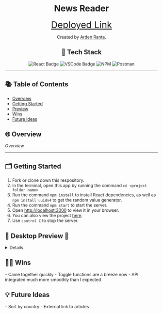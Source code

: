 <h1 align=center> News Reader </h1>

<div align="center">
    
<a href="https://tenthwalker.github.io/News-Reader/" style="font-size: 30px;">Deployed Link</a>

Created by [Arden Ranta](https://github.com/tenthwalker).

## 📂 Tech Stack
![React Badge](https://img.shields.io/badge/react%20-%23F1D302.svg?&style=for-the-badge&logo=react&logoColor=white)
![VSCode Badge](https://img.shields.io/badge/VSCode-%23F1D302?style=for-the-badge&logo=visual%20studio%20code&logoColor=white)
![NPM](https://img.shields.io/badge/NPM-%23CB3837.svg?style=for-the-badge&logo=npm&logoColor=white)
![Postman](https://img.shields.io/badge/Postman-FF6C37?style=for-the-badge&logo=postman&logoColor=white)

</div>

---

## 📚 Table of Contents

- [Overview](#overview)
- [Getting Started](#getting-started)
- [Preview](#preview)
- [Wins](#wins)
- [Future Ideas](#future-ideas)

<h2  id="overview">🌐 Overview </h2>

*Overview*

----

<h2  id="getting-started">🗂️ Getting Started </h2>

1. Fork or clone down this respository. 
2. In the terminal, open this app by running the command `cd <project folder name>`
3. Run the command  `npm install` to install React dependencies, as well as `npm install uuidv4` to get the random value generator.
4. Run the command `npm start` to start the server.
5. Open [http://localhost:3000](http://localhost:3000) to view it in your browser.
6. You can also view the project <a href="https://tenthwalker.github.io/News-Reader/">here</a>.
7. Use `control C` to stop the server.

<h2  id="preview"> 🎥 Desktop Preview 📱 </h2>
<details>

![macbooknews](https://gist.github.com/assets/139941423/2c2f5c72-eef3-4b0d-ab94-103d22434a30)

<h2  id="preview"> 📱 Mobile and Tablet Views </h2>

![ipadnews](https://gist.github.com/assets/139941423/689c2916-b520-4b0c-bbd5-8e259899a1bf)

![iphonenews](https://gist.github.com/assets/139941423/b070b3d1-c3cf-4691-a6d7-666611d3de4a)

</details>

<h2  id="wins">💪🏻 Wins </h2>
- Came together quickly
- Toggle functions are a breeze now
- API integrated much more smoothly than I expected

<h2  id="future-ideas">💡 Future Ideas </h2>
- Sort by country
- External link to articles